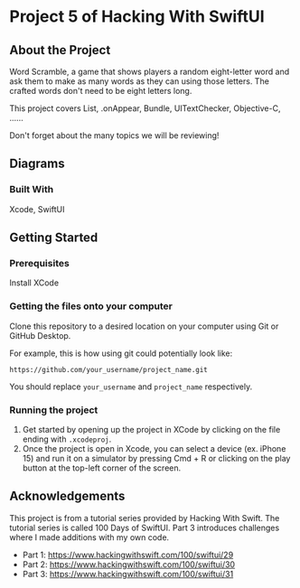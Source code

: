 # Project 5 of Hacking With SwiftUI

## About the Project

Word Scramble, a game that shows players a random eight-letter word and ask them to make as many words as they can using those letters. The crafted words don't need to be eight letters long.

This project covers List, .onAppear, Bundle, UITextChecker, Objective-C, ......

Don't forget about the many topics we will be reviewing!

## Diagrams



### Built With

Xcode, SwiftUI

## Getting Started

### Prerequisites

Install XCode

### Getting the files onto your computer

Clone this repository to a desired location on your computer using Git or GitHub Desktop. 

For example, this is how using git could potentially look like: 
```
https://github.com/your_username/project_name.git
```

You should replace `your_username` and `project_name` respectively.

### Running the project

1. Get started by opening up the project in XCode by clicking on the file ending with `.xcodeproj`.
2. Once the project is open in Xcode, you can select a device (ex. iPhone 15) and run it on a simulator by pressing Cmd + R or clicking on the play button at the top-left corner of the screen.

## Acknowledgements

This project is from a tutorial series provided by Hacking With Swift. The tutorial series is called 100 Days of SwiftUI. Part 3 introduces challenges where I made additions with my own code.

- Part 1: https://www.hackingwithswift.com/100/swiftui/29
- Part 2: https://www.hackingwithswift.com/100/swiftui/30
- Part 3: https://www.hackingwithswift.com/100/swiftui/31
